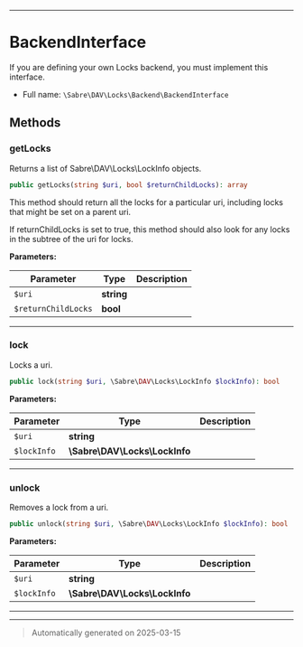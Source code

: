 ***

# BackendInterface

If you are defining your own Locks backend, you must implement this
interface.



* Full name: `\Sabre\DAV\Locks\Backend\BackendInterface`



## Methods


### getLocks

Returns a list of Sabre\DAV\Locks\LockInfo objects.

```php
public getLocks(string $uri, bool $returnChildLocks): array
```

This method should return all the locks for a particular uri, including
locks that might be set on a parent uri.

If returnChildLocks is set to true, this method should also look for
any locks in the subtree of the uri for locks.






**Parameters:**

| Parameter | Type | Description |
|-----------|------|-------------|
| `$uri` | **string** |  |
| `$returnChildLocks` | **bool** |  |





***

### lock

Locks a uri.

```php
public lock(string $uri, \Sabre\DAV\Locks\LockInfo $lockInfo): bool
```








**Parameters:**

| Parameter | Type | Description |
|-----------|------|-------------|
| `$uri` | **string** |  |
| `$lockInfo` | **\Sabre\DAV\Locks\LockInfo** |  |





***

### unlock

Removes a lock from a uri.

```php
public unlock(string $uri, \Sabre\DAV\Locks\LockInfo $lockInfo): bool
```








**Parameters:**

| Parameter | Type | Description |
|-----------|------|-------------|
| `$uri` | **string** |  |
| `$lockInfo` | **\Sabre\DAV\Locks\LockInfo** |  |





***


***
> Automatically generated on 2025-03-15
